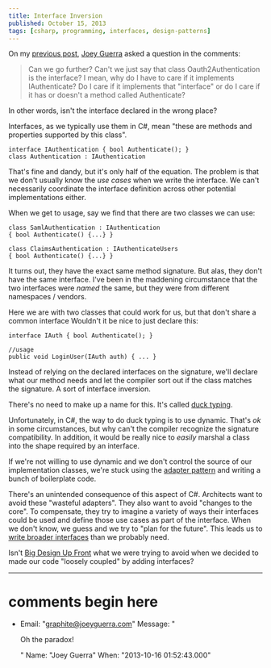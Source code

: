 ```yaml
---
title: Interface Inversion
published: October 15, 2013
tags: [csharp, programming, interfaces, design-patterns]
---
```


On my [previous post], [Joey Guerra] asked a question in the comments:

> Can we go further? Can't we just say that class Oauth2Authentication is the interface? I mean, why do I have to care if it implements IAuthenticate? Do I care if it implements that "interface" or do I care if it has or doesn't a method called Authenticate?

In other words, isn't the interface declared in the wrong place?

Interfaces, as we typically use them in C#, mean "these are methods and properties supported by this class".

    interface IAuthentication { bool Authenticate(); }
    class Authentication : IAuthentication

That's fine and dandy, but it's only half of the equation. The problem is that we don't usually know the _use cases_ when we write the interface. We can't necessarily coordinate the interface definition across other potential implementations either.

When we get to usage, say we find that there are two classes we can use:

    class SamlAuthentication : IAuthentication 
    { bool Authenticate() {...} }

    class ClaimsAuthentication : IAuthenticateUsers 
    { bool Authenticate() {...} }

It turns out, they have the exact same method signature. But alas, they don't have the same interface. I've been in the maddening circumstance that the two interfaces were _named_ the same, but they were from different namespaces / vendors.

Here we are with two classes that could work for us, but that don't share a common interface Wouldn't it be nice to just declare this:

    interface IAuth { bool Authenticate(); }

    //usage
    public void LoginUser(IAuth auth) { ... }


Instead of relying on the declared interfaces on the signature, we'll declare what our method needs and let the compiler sort out if the class matches the signature. A sort of interface inversion.

There's no need to make up a name for this. It's called [duck typing].

Unfortunately, in C#, the way to do duck typing is to use dynamic. That's _ok_ in some circumstances, but why can't the compiler recognize the signature compatibility. In addition, it would be really nice to _easily_ marshal a class into the shape required by an interface.

If we're not willing to use dynamic and we don't control the source of our implementation classes, we're stuck using the [adapter pattern] and writing a bunch of boilerplate code.

There's an unintended consequence of this aspect of C#. Architects want to avoid these "wasteful adapters". They also want to avoid "changes to the core". To compensate, they try to imagine a variety of ways their interfaces could be used and define those use cases as part of the interface. When we don't know, we guess and we try to "plan for the future". This leads us to [write broader interfaces][violating-isp-with-constructor-injection] than we probably need. 

Isn't [Big Design Up Front][bduf] what we were trying to avoid when we decided to made our code "loosely coupled" by adding interfaces?

 
[previous post]: /foo-ifoo-is-an-anti-pattern
[Joey Guerra]: http://www.joeyguerra.com/
[violating-isp-with-constructor-injection]: /violating-isp-with-constructor-injection
[duck typing]: https://en.wikipedia.org/wiki/Duck_typing
[adapter pattern]: https://en.wikipedia.org/wiki/Adapter_pattern
[bduf]: https://en.wikipedia.org/wiki/Big_Design_Up_Front

---
# comments begin here

- Email: "graphite@joeyguerra.com"
  Message: "<p>Oh the paradox!</p>"
  Name: "Joey Guerra"
  When: "2013-10-16 01:52:43.000"